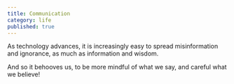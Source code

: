 ```yaml
---
title: Communication
category: life
published: true
---
```


As technology advances,
it is increasingly easy
to spread misinformation and ignorance,
as much as information and wisdom.

And so
it behooves us,
to be more mindful
of what we say,
and careful
what we believe!
